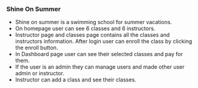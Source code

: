 ### Shine On Summer

* Shine on summer is a swimming school for summer vacations.
* On homepage user can see 6 classes and 6 instructors.
* Instructor page and classes page contains all the classes and instructors information. After login user can enroll  the class by clicking the enroll button. 
* In Dashboard page user can see their selected classes and pay for them.
* If the user is an admin they can manage users and made other user admin or instructor. 
* Instructor can add a class and see their classes.